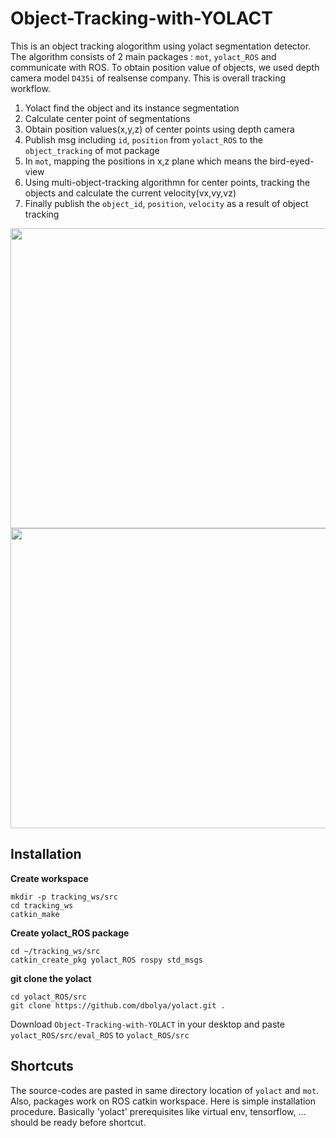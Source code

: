 # Object-Tracking-with-YOLACT
This is an object tracking alogorithm using yolact segmentation detector. The algorithm consists of 2 main packages : `mot`, `yolact_ROS` and communicate with ROS. To obtain position value of objects, we used depth camera model `D435i` of realsense company. This is overall tracking workflow.
1. Yolact find the object and its instance segmentation
2. Calculate center point of segmentations
3. Obtain position values(x,y,z) of center points using depth camera
4. Publish msg including `id`, `position` from `yolact_ROS` to the `object_tracking` of mot package
5. In `mot`, mapping the positions in x,z plane which means the bird-eyed-view
6. Using multi-object-tracking algorithmn for center points, tracking the objects and calculate the current velocity(vx,vy,vz)
7. Finally publish the `object_id`, `position`, `velocity` as a result of object tracking 

<img src = "https://user-images.githubusercontent.com/78340346/170453499-066a6601-f690-4bc3-9a71-6debc8962c33.png" width=640 height=480> 
<img src = "https://user-images.githubusercontent.com/78340346/170453504-63f05509-4b74-4953-b5af-d9297a352fd4.png" width=640 height=480>

## Installation
**Create workspace**
```Terminal
mkdir -p tracking_ws/src
cd tracking_ws
catkin_make
```
**Create yolact_ROS package**
```
cd ~/tracking_ws/src
catkin_create_pkg yolact_ROS rospy std_msgs
```
**git clone the yolact**
```
cd yolact_ROS/src
git clone https://github.com/dbolya/yolact.git .
```
Download `Object-Tracking-with-YOLACT` in your desktop and paste `yolact_ROS/src/eval_ROS` to `yolact_ROS/src`


## Shortcuts
The source-codes are pasted in same directory location of `yolact` and `mot`. Also, packages work on ROS catkin workspace. Here is simple installation procedure. Basically 'yolact' prerequisites like virtual env, tensorflow, ... should be ready before shortcut.

